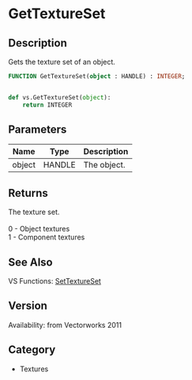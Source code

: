 # GetTextureSet

## Description
Gets the texture set of an object.

```pascal
FUNCTION GetTextureSet(object : HANDLE) : INTEGER;
```

```python

def vs.GetTextureSet(object):
    return INTEGER
```

## Parameters
|Name|Type|Description|
|---|---|---|
|object|HANDLE|The object.|

## Returns
The texture set.<BR>
<BR>
0 - Object textures<BR>
1 - Component textures

## See Also
VS Functions:
[SetTextureSet](SetTextureSet.md)

## Version
Availability: from Vectorworks 2011
## Category
* Textures

